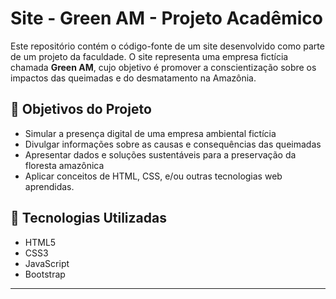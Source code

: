 # Site - Green AM - Projeto Acadêmico

Este repositório contém o código-fonte de um site desenvolvido como parte de um projeto da faculdade. O site representa uma empresa fictícia chamada **Green AM**, cujo objetivo é promover a conscientização sobre os impactos das queimadas e do desmatamento na Amazônia.

## 🌱 Objetivos do Projeto

- Simular a presença digital de uma empresa ambiental fictícia
- Divulgar informações sobre as causas e consequências das queimadas
- Apresentar dados e soluções sustentáveis para a preservação da floresta amazônica
- Aplicar conceitos de HTML, CSS, e/ou outras tecnologias web aprendidas.

## 📁 Tecnologias Utilizadas

- HTML5
- CSS3
- JavaScript
- Bootstrap

---

